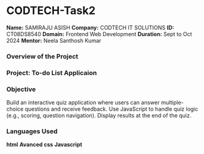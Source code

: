 # CODTECH-Task2
**Name:** SAMIRAJU ASISH
**Company:** CODTECH IT SOLUTIONS
**ID:** CT08DS8540
**Domain:** Frontend Web Development
**Duration:** Sept to Oct 2024
**Mentor:** Neela Santhosh Kumar

### Overview of the Project
### Project: To-do List Applicaion

### Objective
Build an interactive quiz application where users can answer multiple-choice questions and receive feedback. Use JavaScript to handle quiz logic (e.g., scoring, question navigation). Display results at the end of the quiz.

### Languages Used
**html**
**Avanced css**
**Javascript**
